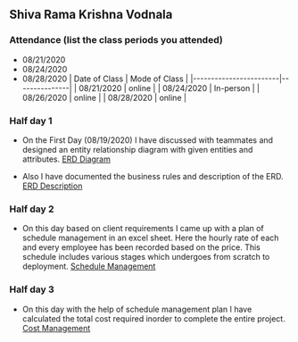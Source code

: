 ## Shiva Rama Krishna Vodnala

### Attendance (list the class periods you attended)
* 08/21/2020
* 08/24/2020
* 08/28/2020
| Date of Class  | Mode of Class |
|------------------------|---------------|
| 08/21/2020 | online |
| 08/24/2020 | In-person |
| 08/26/2020 | online | 
| 08/28/2020 | online | 



### Half day 1

* On the First Day (08/19/2020) I have discussed with teammates and designed an entity relationship diagram with given entities and attributes.
[ERD Diagram](https://github.com/sowmyathogiti/Healthify-NWMSU/commit/ceea6c73ca37b9eb67b94c49985bfec5b2bee632)

* Also I have documented the business rules and description of the ERD.
[ERD Description](https://github.com/sowmyathogiti/Healthify-NWMSU/commit/08e617d532f0c865470acf7562c92e899fa54f47)
 

### Half day 2

* On this day based on client requirements I came up with a plan of schedule management in an excel sheet. Here the hourly rate of each and every employee has been recorded based on the price. This schedule includes various stages which undergoes from scratch to deployment.
[Schedule Management](https://github.com/sowmyathogiti/Healthify-NWMSU/blob/04de7f24614b89caeecf7f577c6055d0e816f6da/ScheduleManagementSS.png)

### Half day 3

* On this day with the help of schedule management plan I have calculated the total cost required inorder to complete the entire project.
[Cost Management](https://github.com/sowmyathogiti/Healthify-NWMSU/blob/41f6de25072b9e11145d561ecef6ca365f2268b8/CostMng.png)
